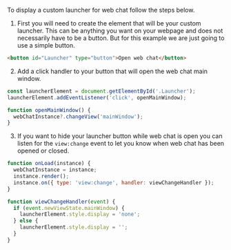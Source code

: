 To display a custom launcher for web chat follow the steps below.

1. First you will need to create the element that will be your custom launcher. This can be anything you want on your webpage and does not necessarily have to be a button. But for this example we are just going to use a simple button.
```html
<button id="Launcher" type="button">Open web chat</button>
```

2. Add a click handler to your button that will open the web chat main window.
```javascript
const launcherElement = document.getElementById('.Launcher');
launcherElement.addEventListener('click', openMainWindow);

function openMainWindow() {
  webChatInstance?.changeView('mainWindow');
}
```

3. If you want to hide your launcher button while web chat is open you can listen for the `view:change` event to let you know when web chat has been opened or closed.
```javascript
function onLoad(instance) {
  webChatInstance = instance;
  instance.render();
  instance.on({ type: 'view:change', handler: viewChangeHandler });
}

function viewChangeHandler(event) {
  if (event.newViewState.mainWindow) {
    launcherElement.style.display = 'none';
  } else {
    launcherElement.style.display = '';
  }
}
```

